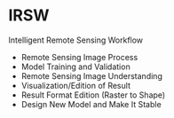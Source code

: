 # IRSW
Intelligent Remote Sensing Workflow

* Remote Sensing Image Process
* Model Training and Validation
* Remote Sensing Image Understanding
* Visualization/Edition of Result
* Result Format Edition (Raster to Shape)
* Design New Model and Make It Stable
